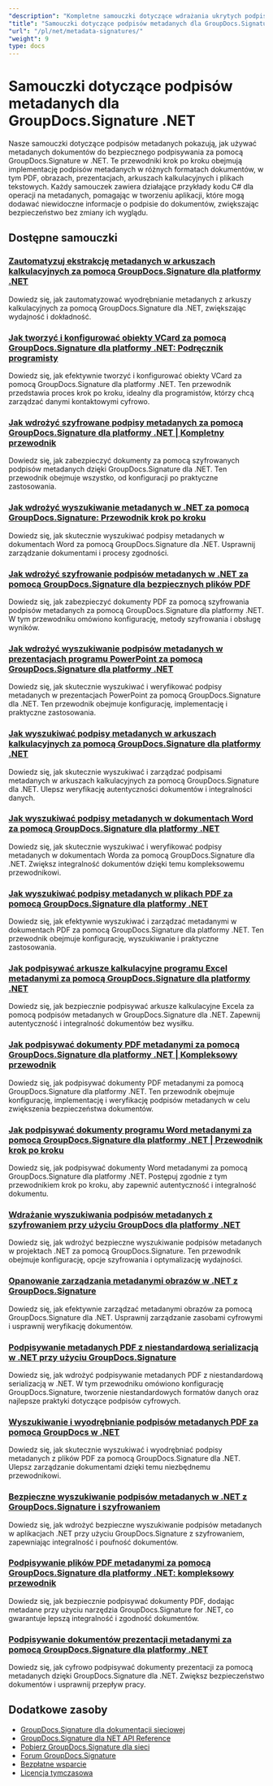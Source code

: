 ```yaml
---
"description": "Kompletne samouczki dotyczące wdrażania ukrytych podpisów metadanych w różnych formatach dokumentów przy użyciu GroupDocs.Signature dla .NET."
"title": "Samouczki dotyczące podpisów metadanych dla GroupDocs.Signature .NET"
"url": "/pl/net/metadata-signatures/"
"weight": 9
type: docs
---
```

# Samouczki dotyczące podpisów metadanych dla GroupDocs.Signature .NET

Nasze samouczki dotyczące podpisów metadanych pokazują, jak używać metadanych dokumentów do bezpiecznego podpisywania za pomocą GroupDocs.Signature w .NET. Te przewodniki krok po kroku obejmują implementację podpisów metadanych w różnych formatach dokumentów, w tym PDF, obrazach, prezentacjach, arkuszach kalkulacyjnych i plikach tekstowych. Każdy samouczek zawiera działające przykłady kodu C# dla operacji na metadanych, pomagając w tworzeniu aplikacji, które mogą dodawać niewidoczne informacje o podpisie do dokumentów, zwiększając bezpieczeństwo bez zmiany ich wyglądu.

## Dostępne samouczki

### [Zautomatyzuj ekstrakcję metadanych w arkuszach kalkulacyjnych za pomocą GroupDocs.Signature dla platformy .NET](./automate-metadata-extraction-groupdocs-signature-net/)
Dowiedz się, jak zautomatyzować wyodrębnianie metadanych z arkuszy kalkulacyjnych za pomocą GroupDocs.Signature dla .NET, zwiększając wydajność i dokładność.

### [Jak tworzyć i konfigurować obiekty VCard za pomocą GroupDocs.Signature dla platformy .NET: Podręcznik programisty](./create-configure-vcard-groupdocs-signature-dotnet/)
Dowiedz się, jak efektywnie tworzyć i konfigurować obiekty VCard za pomocą GroupDocs.Signature dla platformy .NET. Ten przewodnik przedstawia proces krok po kroku, idealny dla programistów, którzy chcą zarządzać danymi kontaktowymi cyfrowo.

### [Jak wdrożyć szyfrowane podpisy metadanych za pomocą GroupDocs.Signature dla platformy .NET | Kompletny przewodnik](./encrypted-metadata-signatures-groupdocs-signature-dotnet/)
Dowiedz się, jak zabezpieczyć dokumenty za pomocą szyfrowanych podpisów metadanych dzięki GroupDocs.Signature dla .NET. Ten przewodnik obejmuje wszystko, od konfiguracji po praktyczne zastosowania.

### [Jak wdrożyć wyszukiwanie metadanych w .NET za pomocą GroupDocs.Signature: Przewodnik krok po kroku](./implement-metadata-search-net-groupdocs-signature-guide/)
Dowiedz się, jak skutecznie wyszukiwać podpisy metadanych w dokumentach Word za pomocą GroupDocs.Signature dla .NET. Usprawnij zarządzanie dokumentami i procesy zgodności.

### [Jak wdrożyć szyfrowanie podpisów metadanych w .NET za pomocą GroupDocs.Signature dla bezpiecznych plików PDF](./groupdocs-signature-net-metadata-encryption/)
Dowiedz się, jak zabezpieczyć dokumenty PDF za pomocą szyfrowania podpisów metadanych za pomocą GroupDocs.Signature dla platformy .NET. W tym przewodniku omówiono konfigurację, metody szyfrowania i obsługę wyników.

### [Jak wdrożyć wyszukiwanie podpisów metadanych w prezentacjach programu PowerPoint za pomocą GroupDocs.Signature dla platformy .NET](./implement-metadata-signature-search-groupdocs-net/)
Dowiedz się, jak skutecznie wyszukiwać i weryfikować podpisy metadanych w prezentacjach PowerPoint za pomocą GroupDocs.Signature dla .NET. Ten przewodnik obejmuje konfigurację, implementację i praktyczne zastosowania.

### [Jak wyszukiwać podpisy metadanych w arkuszach kalkulacyjnych za pomocą GroupDocs.Signature dla platformy .NET](./search-metadata-signatures-spreadsheets-groupdocs-dotnet/)
Dowiedz się, jak skutecznie wyszukiwać i zarządzać podpisami metadanych w arkuszach kalkulacyjnych za pomocą GroupDocs.Signature dla .NET. Ulepsz weryfikację autentyczności dokumentów i integralności danych.

### [Jak wyszukiwać podpisy metadanych w dokumentach Word za pomocą GroupDocs.Signature dla platformy .NET](./search-metadata-signatures-word-groupdocs-signature-net/)
Dowiedz się, jak skutecznie wyszukiwać i weryfikować podpisy metadanych w dokumentach Worda za pomocą GroupDocs.Signature dla .NET. Zwiększ integralność dokumentów dzięki temu kompleksowemu przewodnikowi.

### [Jak wyszukiwać podpisy metadanych w plikach PDF za pomocą GroupDocs.Signature dla platformy .NET](./master-pdf-metadata-search-groupdocs-signature-dotnet/)
Dowiedz się, jak efektywnie wyszukiwać i zarządzać metadanymi w dokumentach PDF za pomocą GroupDocs.Signature dla platformy .NET. Ten przewodnik obejmuje konfigurację, wyszukiwanie i praktyczne zastosowania.

### [Jak podpisywać arkusze kalkulacyjne programu Excel metadanymi za pomocą GroupDocs.Signature dla platformy .NET](./sign-excel-metadata-groupdocs-net/)
Dowiedz się, jak bezpiecznie podpisywać arkusze kalkulacyjne Excela za pomocą podpisów metadanych w GroupDocs.Signature dla .NET. Zapewnij autentyczność i integralność dokumentów bez wysiłku.

### [Jak podpisywać dokumenty PDF metadanymi za pomocą GroupDocs.Signature dla platformy .NET | Kompleksowy przewodnik](./sign-pdf-metadata-groupdocs-signature-net/)
Dowiedz się, jak podpisywać dokumenty PDF metadanymi za pomocą GroupDocs.Signature dla platformy .NET. Ten przewodnik obejmuje konfigurację, implementację i weryfikację podpisów metadanych w celu zwiększenia bezpieczeństwa dokumentów.

### [Jak podpisywać dokumenty programu Word metadanymi za pomocą GroupDocs.Signature dla platformy .NET | Przewodnik krok po kroku](./sign-word-docs-metadata-groupdocs-signature-net/)
Dowiedz się, jak podpisywać dokumenty Word metadanymi za pomocą GroupDocs.Signature dla platformy .NET. Postępuj zgodnie z tym przewodnikiem krok po kroku, aby zapewnić autentyczność i integralność dokumentu.

### [Wdrażanie wyszukiwania podpisów metadanych z szyfrowaniem przy użyciu GroupDocs dla platformy .NET](./groupdocs-signature-metadata-search-encryption-net/)
Dowiedz się, jak wdrożyć bezpieczne wyszukiwanie podpisów metadanych w projektach .NET za pomocą GroupDocs.Signature. Ten przewodnik obejmuje konfigurację, opcje szyfrowania i optymalizację wydajności.

### [Opanowanie zarządzania metadanymi obrazów w .NET z GroupDocs.Signature](./mastering-image-metadata-groupdocs-signature-net/)
Dowiedz się, jak efektywnie zarządzać metadanymi obrazów za pomocą GroupDocs.Signature dla .NET. Usprawnij zarządzanie zasobami cyfrowymi i usprawnij weryfikację dokumentów.

### [Podpisywanie metadanych PDF z niestandardową serializacją w .NET przy użyciu GroupDocs.Signature](./pdf-metadata-signing-custom-serialization-net/)
Dowiedz się, jak wdrożyć podpisywanie metadanych PDF z niestandardową serializacją w .NET. W tym przewodniku omówiono konfigurację GroupDocs.Signature, tworzenie niestandardowych formatów danych oraz najlepsze praktyki dotyczące podpisów cyfrowych.

### [Wyszukiwanie i wyodrębnianie podpisów metadanych PDF za pomocą GroupDocs w .NET](./search-pdf-metadata-signatures-groupdocs-dotnet/)
Dowiedz się, jak skutecznie wyszukiwać i wyodrębniać podpisy metadanych z plików PDF za pomocą GroupDocs.Signature dla .NET. Ulepsz zarządzanie dokumentami dzięki temu niezbędnemu przewodnikowi.

### [Bezpieczne wyszukiwanie podpisów metadanych w .NET z GroupDocs.Signature i szyfrowaniem](./groupdocs-signature-net-encryption-metadata-search/)
Dowiedz się, jak wdrożyć bezpieczne wyszukiwanie podpisów metadanych w aplikacjach .NET przy użyciu GroupDocs.Signature z szyfrowaniem, zapewniając integralność i poufność dokumentów.

### [Podpisywanie plików PDF metadanymi za pomocą GroupDocs.Signature dla platformy .NET: kompleksowy przewodnik](./sign-pdf-metadata-groupdocs-signature-dotnet/)
Dowiedz się, jak bezpiecznie podpisywać dokumenty PDF, dodając metadane przy użyciu narzędzia GroupDocs.Signature for .NET, co gwarantuje lepszą integralność i zgodność dokumentów.

### [Podpisywanie dokumentów prezentacji metadanymi za pomocą GroupDocs.Signature dla platformy .NET](./sign-presentation-metadata-groupdocs-signature-net/)
Dowiedz się, jak cyfrowo podpisywać dokumenty prezentacji za pomocą metadanych dzięki GroupDocs.Signature dla .NET. Zwiększ bezpieczeństwo dokumentów i usprawnij przepływ pracy.

## Dodatkowe zasoby

- [GroupDocs.Signature dla dokumentacji sieciowej](https://docs.groupdocs.com/signature/net/)
- [GroupDocs.Signature dla NET API Reference](https://reference.groupdocs.com/signature/net/)
- [Pobierz GroupDocs.Signature dla sieci](https://releases.groupdocs.com/signature/net/)
- [Forum GroupDocs.Signature](https://forum.groupdocs.com/c/signature)
- [Bezpłatne wsparcie](https://forum.groupdocs.com/)
- [Licencja tymczasowa](https://purchase.groupdocs.com/temporary-license/)